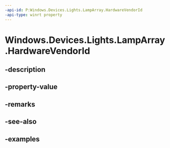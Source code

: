 ```yaml
---
-api-id: P:Windows.Devices.Lights.LampArray.HardwareVendorId
-api-type: winrt property
---
```


<!-- Property syntax.
public ushort HardwareVendorId { get; }
-->

# Windows.Devices.Lights.LampArray.HardwareVendorId

## -description

## -property-value

## -remarks

## -see-also

## -examples

